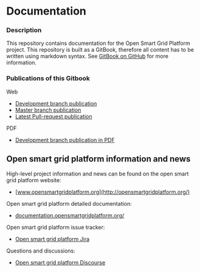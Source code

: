 # Documentation

### Description

This repository contains documentation for the Open Smart Grid Platform project. This repository is built as a GitBook, therefore all content has to be written using markdown syntax. See [GitBook on GitHub](https://github.com/GitbookIO/gitbook) for more information.

### Publications of this Gitbook

Web
* [Development branch publication](http://documentation.opensmartgridplatform.org)
* [Master branch publication](http://documentation.opensmartgridplatform.org/documentation-master)
* [Latest Pull-request publication](http://documentation.opensmartgridplatform.org/documentation-pr)

PDF
* [Development branch publication in PDF](http://documentation.opensmartgridplatform.org/osgp-documentation.pdf)


## Open smart grid platform information and news

High-level project information and news can be found on the open smart grid platform website: 
* [www.opensmartgridplatform.org](http://opensmartgridplatform.org/)

Open smart grid platform detailed documentation:
* [documentation.opensmartgridplatform.org/](http://documentation.opensmartgridplatform.org/)

Open smart grid platform issue tracker:
* [Open smart grid platform Jira](https://smartsocietyservices.atlassian.net/projects/OC/issues/)

Questions and discussions:
* [Open smart grid platform Discourse](https://opensmartgridplatform.discourse.group/)
